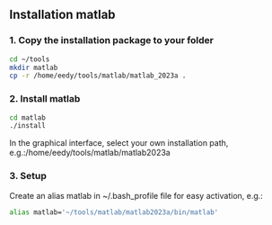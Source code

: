 ## Installation matlab

### 1. Copy the installation package to your folder
```bash
cd ~/tools
mkdir matlab
cp -r /home/eedy/tools/matlab/matlab_2023a .
```
### 2. Install matlab
```bash
cd matlab
./install
```
In the graphical interface, select your own installation path, e.g.:/home/eedy/tools/matlab/matlab2023a

### 3. Setup
Create an alias matlab in ~/.bash_profile file for easy activation, e.g.:
```bash
alias matlab='~/tools/matlab/matlab2023a/bin/matlab'
```
